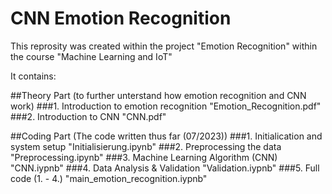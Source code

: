 # CNN Emotion Recognition

This reprosity was created within the project "Emotion Recognition" within the course "Machine Learning and IoT"

It contains:

##Theory Part (to further unterstand how emotion recognition and CNN work)
  ###1. Introduction to emotion recognition
      "Emotion_Recognition.pdf"
  ###2. Introduction to CNN
       "CNN.pdf"

##Coding Part (The code written thus far (07/2023))
  ###1. Initialication and system setup
       "Initialisierung.ipynb"
  ###2. Preprocessing the data
       "Preprocessing.ipynb"
  ###3. Machine Learning Algorithm (CNN)
       "CNN.iypnb"
  ###4. Data Analysis & Validation
       "Validation.iypnb"
  ###5. Full code (1. - 4.)
       "main_emotion_recognition.iypnb"
